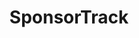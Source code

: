 ---
title: SponsorTrack
description: Extract sponsorship data from Youtube videos
emoji: 🛒
colorFrom: pink
colorTo: red
sdk: gradio
pinned: false
---